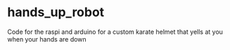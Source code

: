 # hands_up_robot
Code for the raspi and arduino for a custom karate helmet that yells at you when your hands are down
